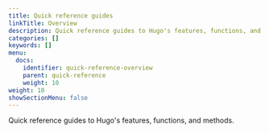 ```yaml
---
title: Quick reference guides
linkTitle: Overview
description: Quick reference guides to Hugo's features, functions, and methods.
categories: []
keywords: []
menu:
  docs:
    identifier: quick-reference-overview
    parent: quick-reference
    weight: 10
weight: 10
showSectionMenu: false
---
```


Quick reference guides to Hugo's features, functions, and methods.
